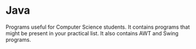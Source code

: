# Java
Programs useful for Computer Science students.
It contains programs that might be present in your practical list.
It also contains AWT and Swing programs.
